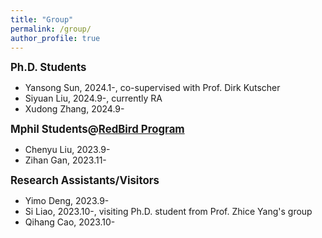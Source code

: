 ```yaml
---
title: "Group"
permalink: /group/
author_profile: true
---
```


<big>**Ph.D. Students**</big>

- Yansong Sun, 2024.1-, co-supervised with Prof. Dirk Kutscher
- Siyuan Liu, 2024.9-, currently RA
- Xudong Zhang, 2024.9- 

<big>**Mphil Students@[RedBird Program](https://vptlo.hkust-gz.edu.cn/rbm/)**</big>

- Chenyu Liu, 2023.9-
- Zihan Gan, 2023.11-

<big>**Research Assistants/Visitors**</big>

- Yimo Deng, 2023.9-
- Si Liao, 2023.10-, visiting Ph.D. student from Prof. Zhice Yang's group
- Qihang Cao, 2023.10-


